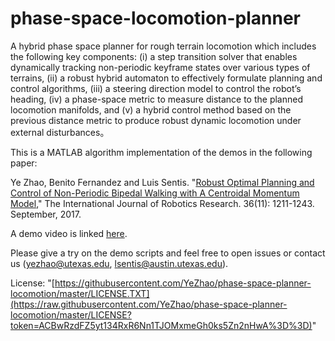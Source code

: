 # phase-space-locomotion-planner

A hybrid phase space planner for rough terrain locomotion which includes the following key components: (i) a step transition solver that enables dynamically tracking non-periodic keyframe states over various types of terrains, (ii) a robust hybrid automaton to effectively formulate planning and control algorithms, (iii) a steering direction model to control the robot’s heading, (iv) a phase-space metric to measure distance to the planned locomotion manifolds, and (v) a hybrid control method based on the previous distance metric to produce robust dynamic locomotion under external disturbances。

This is a MATLAB algorithm implementation of the demos in the following paper:

Ye Zhao, Benito Fernandez and Luis Sentis. "[Robust Optimal Planning and Control of Non-Periodic Bipedal Walking with A Centroidal Momentum Model](https://arxiv.org/pdf/1708.06345.pdf)," The International Journal of Robotics Research. 36(11): 1211-1243. September, 2017.

A demo video is linked [here](https://youtu.be/eSqQS4z7EYA).

Please give a try on the demo scripts and feel free to open issues or contact us (yezhao@utexas.edu, lsentis@austin.utexas.edu).

License: "[https://githubusercontent.com/YeZhao/phase-space-planner-locomotion/master/LICENSE.TXT](https://raw.githubusercontent.com/YeZhao/phase-space-planner-locomotion/master/LICENSE?token=ACBwRzdFZ5yt134RxR6Nn1TJOMxmeGh0ks5Zn2nHwA%3D%3D)"
